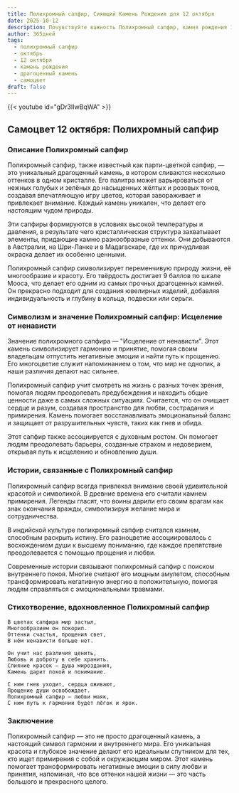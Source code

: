 ```yaml
---
title: Полихромный сапфир, Сияющий Камень Рождения для 12 октября
date: 2025-10-12
description: Почувствуйте важность Полихромный сапфир, камня рождения 12 октября, который символизирует Исцеление от ненависти. Пусть его красота и значение осветят ваш день.
author: 365дней
tags:
  - полихромный сапфир
  - октябрь
  - 12 октября
  - камень рождения
  - драгоценный камень
  - самоцвет
draft: false
---
```


{{< youtube id="gDr3IIwBqWA" >}}

## Самоцвет 12 октября: Полихромный сапфир

### Описание Полихромный сапфир

Полихромный сапфир, также известный как парти-цветной сапфир, — это уникальный драгоценный камень, в котором сливаются несколько оттенков в одном кристалле. Его палитра может варьироваться от нежных голубых и зелёных до насыщенных жёлтых и розовых тонов, создавая впечатляющую игру цветов, которая завораживает и привлекает внимание. Каждый камень уникален, что делает его настоящим чудом природы.

Эти сапфиры формируются в условиях высокой температуры и давления, в результате чего кристаллическая структура захватывает элементы, придающие камню разнообразные оттенки. Они добываются в Австралии, на Шри-Ланке и в Мадагаскаре, где их причудливая окраска делает их особенно ценными.

Полихромный сапфир символизирует переменчивую природу жизни, её многообразие и красоту. Его твёрдость достигает 9 баллов по шкале Мооса, что делает его одним из самых прочных драгоценных камней. Он прекрасно подходит для создания ювелирных изделий, добавляя индивидуальность и глубину в кольца, подвески или серьги.

### Символизм и значение Полихромный сапфир: Исцеление от ненависти

Значение полихромного сапфира — "Исцеление от ненависти". Этот камень символизирует гармонию и принятие, помогая своим владельцам отпустить негативные эмоции и найти путь к прощению. Его многоцветие служит напоминанием о том, что мир не однолик, а наши различия делают нас сильнее.

Полихромный сапфир учит смотреть на жизнь с разных точек зрения, помогая людям преодолевать предубеждения и находить общие ценности даже в самых сложных ситуациях. Считается, что он очищает сердце и разум, создавая пространство для любви, сострадания и примирения. Камень помогает восстанавливать эмоциональный баланс и защищает от разрушительных чувств, таких как гнев и обида.

Этот сапфир также ассоциируется с духовным ростом. Он помогает людям преодолевать барьеры, созданные страхом и недоверием, открывая путь к исцелению и обновлению души.

### Истории, связанные с Полихромный сапфир

Полихромный сапфир всегда привлекал внимание своей удивительной красотой и символикой. В древние времена его считали камнем примирения. Легенды гласят, что воины дарили его своим врагам как знак окончания вражды, символизируя желание мира и сотрудничества.

В индийской культуре полихромный сапфир считался камнем, способным раскрыть истину. Его разноцветие ассоциировалось с восхождением души к высшему пониманию, где каждое препятствие преодолевается с помощью прощения и любви.

Современные истории связывают полихромный сапфир с поиском внутреннего покоя. Многие считают его мощным амулетом, способным трансформировать негативную энергию в положительную, помогая людям справляться с эмоциональными травмами.

### Стихотворение, вдохновленное Полихромный сапфир

```
В цветах сапфира мир застыл,  
Многообразием он покорил.  
Оттенки счастья, прощения свет,  
В нём ненависти больше нет.

Он учит нас различия ценить,  
Любовь и доброту в себе хранить.  
Слияние красок — душа мироздания,  
Камень дарит покой и понимание.

С ним гнев уходит, сердца оживают,  
Прощение души освобождает.  
Полихромный сапфир — любви маяк,  
С ним путь к гармонии будет лёгок и ярок.
```

### Заключение

Полихромный сапфир — это не просто драгоценный камень, а настоящий символ гармонии и внутреннего мира. Его уникальная красота и глубокое значение делают его идеальным спутником для тех, кто ищет примирения с собой и окружающим миром. Этот камень помогает трансформировать негативные эмоции в силу любви и принятия, напоминая, что все оттенки нашей жизни — это часть большого и прекрасного целого.